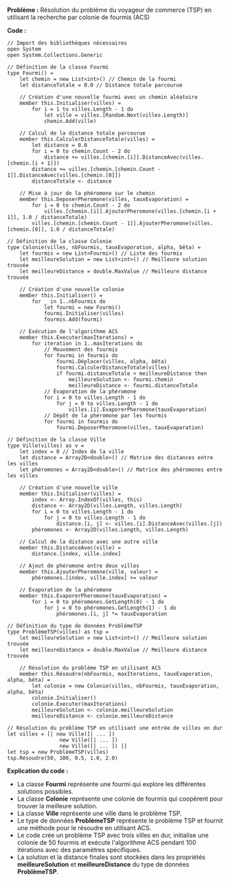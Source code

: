 **Problème :** Résolution du problème du voyageur de commerce (TSP) en utilisant la recherche par colonie de fourmis (ACS)

**Code :**

```f#
// Import des bibliothèques nécessaires
open System
open System.Collections.Generic

// Définition de la classe Fourmi
type Fourmi() =
    let chemin = new List<int>() // Chemin de la fourmi
    let distanceTotale = 0.0 // Distance totale parcourue

    // Création d'une nouvelle fourmi avec un chemin aléatoire
    member this.Initialiser(villes) =
        for i = 1 to villes.Length - 1 do
            let ville = villes.[Random.Next(villes.Length)]
            chemin.Add(ville)

    // Calcul de la distance totale parcourue
    member this.CalculerDistanceTotale(villes) =
        let distance = 0.0
        for i = 0 to chemin.Count - 2 do
            distance += villes.[chemin.[i]].DistanceAvec(villes.[chemin.[i + 1]])
        distance += villes.[chemin.[chemin.Count - 1]].DistanceAvec(villes.[chemin.[0]])
        distanceTotale <- distance

    // Mise à jour de la phéromone sur le chemin
    member this.DeposerPheromone(villes, tauxEvaporation) =
        for i = 0 to chemin.Count - 2 do
            villes.[chemin.[i]].AjouterPheromone(villes.[chemin.[i + 1]], 1.0 / distanceTotale)
        villes.[chemin.[chemin.Count - 1]].AjouterPheromone(villes.[chemin.[0]], 1.0 / distanceTotale)

// Définition de la classe Colonie
type Colonie(villes, nbFourmis, tauxEvaporation, alpha, bêta) =
    let fourmis = new List<Fourmi>() // Liste des fourmis
    let meilleureSolution = new List<int>() // Meilleure solution trouvée
    let meilleureDistance = double.MaxValue // Meilleure distance trouvée

    // Création d'une nouvelle colonie
    member this.Initialiser() =
        for _ in 1..nbFourmis do
            let fourmi = new Fourmi()
            fourmi.Initialiser(villes)
            fourmis.Add(fourmi)

    // Exécution de l'algorithme ACS
    member this.Executer(maxIterations) =
        for iteration in 1..maxIterations do
            // Mouvement des fourmis
            for fourmi in fourmis do
                fourmi.Déplacer(villes, alpha, bêta)
                fourmi.CalculerDistanceTotale(villes)
                if fourmi.distanceTotale < meilleureDistance then
                    meilleureSolution <- fourmi.chemin
                    meilleureDistance <- fourmi.distanceTotale
            // Évaporation de la phéromone
            for i = 0 to villes.Length - 1 do
                for j = 0 to villes.Length - 1 do
                    villes.[i].EvaporerPheromone(tauxEvaporation)
            // Dépôt de la phéromone par les fourmis
            for fourmi in fourmis do
                fourmi.DeposerPheromone(villes, tauxEvaporation)

// Définition de la classe Ville
type Ville(villes) as v =
    let index = 0 // Index de la ville
    let distance = Array2D<double>() // Matrice des distances entre les villes
    let phéromones = Array2D<double>() // Matrice des phéromones entre les villes

    // Création d'une nouvelle ville
    member this.Initialiser(villes) =
        index <- Array.IndexOf(villes, this)
        distance <- Array2D(villes.Length, villes.Length)
        for i = 0 to villes.Length - 1 do
            for j = 0 to villes.Length - 1 do
                distance.[i, j] <- villes.[i].DistanceAvec(villes.[j])
        phéromones <- Array2D(villes.Length, villes.Length)

    // Calcul de la distance avec une autre ville
    member this.DistanceAvec(ville) =
        distance.[index, ville.index]

    // Ajout de phéromone entre deux villes
    member this.AjouterPheromone(ville, valeur) =
        phéromones.[index, ville.index] += valeur

    // Évaporation de la phéromone
    member this.EvaporerPheromone(tauxEvaporation) =
        for i = 0 to phéromones.GetLength(0) - 1 do
            for j = 0 to phéromones.GetLength(1) - 1 do
                phéromones.[i, j] *= tauxEvaporation

// Définition du type de données ProblèmeTSP
type ProblèmeTSP(villes) as tsp =
    let meilleureSolution = new List<int>() // Meilleure solution trouvée
    let meilleureDistance = double.MaxValue // Meilleure distance trouvée

    // Résolution du problème TSP en utilisant ACS
    member this.Résoudre(nbFourmis, maxIterations, tauxEvaporation, alpha, bêta) =
        let colonie = new Colonie(villes, nbFourmis, tauxEvaporation, alpha, bêta)
        colonie.Initialiser()
        colonie.Executer(maxIterations)
        meilleureSolution <- colonie.meilleureSolution
        meilleureDistance <- colonie.meilleureDistance

// Résolution du problème TSP en utilisant une entrée de villes en dur
let villes = [| new Ville([| ... ])
                 new Ville([| ... ])
                 new Ville([| ... ]) |]
let tsp = new ProblèmeTSP(villes)
tsp.Résoudre(50, 100, 0.5, 1.0, 2.0)
```

**Explication du code :**

* La classe **Fourmi** représente une fourmi qui explore les différentes solutions possibles.
* La classe **Colonie** représente une colonie de fourmis qui coopèrent pour trouver la meilleure solution.
* La classe **Ville** représente une ville dans le problème TSP.
* Le type de données **ProblèmeTSP** représente le problème TSP et fournit une méthode pour le résoudre en utilisant ACS.
* Le code crée un problème TSP avec trois villes en dur, initialise une colonie de 50 fourmis et exécute l'algorithme ACS pendant 100 itérations avec des paramètres spécifiques.
* La solution et la distance finales sont stockées dans les propriétés **meilleureSolution** et **meilleureDistance** du type de données **ProblèmeTSP**.